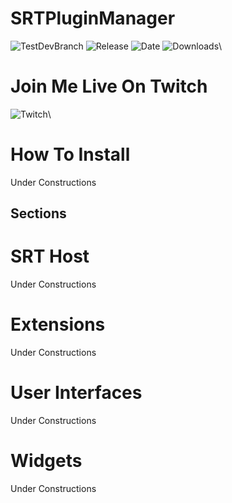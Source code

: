 # SRTPluginManager
![TestDevBranch](https://img.shields.io/github/workflow/status/SpeedrunTooling/SRTPluginManager/Publish?label=latest%20build&style=for-the-badge)
![Release](https://img.shields.io/github/v/release/SpeedrunTooling/SRTPluginManager?label=current%20release&style=for-the-badge)
![Date](https://img.shields.io/github/release-date/SpeedrunTooling/SRTPluginManager?style=for-the-badge)
![Downloads](https://img.shields.io/github/downloads/SpeedrunTooling/SRTPluginManager/total?color=%23007EC6&style=for-the-badge)\

# Join Me Live On Twitch
![Twitch](https://img.shields.io/twitch/status/videogameroulette?style=for-the-badge)\

# How To Install
Under Constructions

## Sections
# SRT Host
Under Constructions

# Extensions
Under Constructions

# User Interfaces
Under Constructions

# Widgets
Under Constructions
